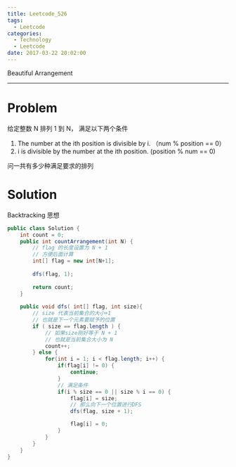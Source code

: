 ```yaml
---
title: Leetcode_526
tags:
  - Leetcode
categories:
  - Technology
  - Leetcode
date: 2017-03-22 20:02:00
---
```

Beautiful Arrangement

<!-- more -->

***

# Problem
给定整数 N
排列 1 到 N， 满足以下两个条件
1. The number at the ith position is divisible by i. （num % position == 0）
2. i is divisible by the number at the ith position. (position % num == 0)

问一共有多少种满足要求的排列

# Solution 

Backtracking 思想

``` java
public class Solution {
    int count = 0;
    public int countArrangement(int N) {
        // flag 的长度设置为 N + 1
        // 方便后面计算
        int[] flag = new int[N+1];
        
        dfs(flag, 1);
        
        return count;
    }
    
    public void dfs( int[] flag, int size){
        // size 代表当前集合的大小+1
        // 也就是下一个元素要赋予的位置
        if ( size == flag.length ) {
            // 如果size刚好等于 N + 1
            // 也就是当前集合大小为 N
            count++;
        } else {
            for(int i = 1; i < flag.length; i++) {
                if(flag[i] != 0) {
                    continue;
                }
                // 满足条件
                if(i % size == 0 || size % i == 0) {
                    flag[i] = size;
                    // 那么向下一个位置进行DFS
                    dfs(flag, size + 1);

                    flag[i] = 0;
                }
            }
        } 
    }
}
```

